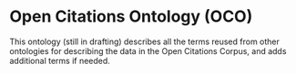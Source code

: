 # Open Citations Ontology (OCO)

This ontology (still in drafting) describes all the terms reused from other ontologies for describing the data in the Open Citations Corpus, and adds additional terms if needed.